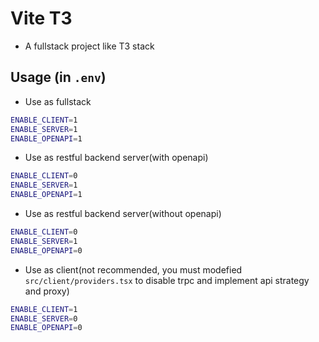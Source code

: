 # Vite T3

- A fullstack project like T3 stack

## Usage (in `.env`)

- Use as fullstack

```sh
ENABLE_CLIENT=1
ENABLE_SERVER=1
ENABLE_OPENAPI=1
```

- Use as restful backend server(with openapi)

```sh
ENABLE_CLIENT=0
ENABLE_SERVER=1
ENABLE_OPENAPI=1
```

- Use as restful backend server(without openapi)

```sh
ENABLE_CLIENT=0
ENABLE_SERVER=1
ENABLE_OPENAPI=0
```

- Use as client(not recommended, you must modefied `src/client/providers.tsx` to disable trpc and implement api strategy and proxy)

```sh
ENABLE_CLIENT=1
ENABLE_SERVER=0
ENABLE_OPENAPI=0
```

